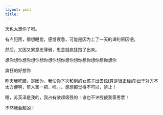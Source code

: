 ```yaml
---
layout: post
title: 
---
```


天也太想你了吧。

有点犯困，很想睡觉，感觉疲惫，可能是因为上了一天的课的原因吧。

然后，又困又累意志薄弱，思念就疯狂跑了出来。

想你想你想你想你想你想你想你想你想你想你想你想你想你

疯狂的好想你

昨天我吃醋，是因为，我怕你下次和别的女孩子出去(就算是很正经的)出于对方不太方便啊，帮人家一把，哇。。。想想都觉得不可以，禁止！

嗯，苏英泽是我的，我占有欲超级强的！谁也不许觊觎我家男票！

不然我会超凶！

